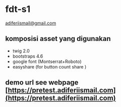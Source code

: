# fdt-s1
adiferiismail@gmail.com


## komposisi asset yang digunakan 
- twig 2.0 
- bootstraps 4.6
- google font (Montserrat+Roboto)
- easyshare (for button count share )

## demo url see webpage [https://pretest.adiferiismail.com](https://pretest.adiferiismail.com)


